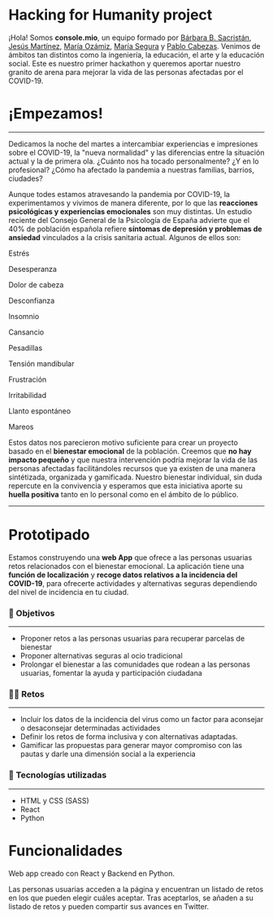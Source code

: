 # Hacking for Humanity project

¡Hola! Somos **console.mio**, un equipo formado por [Bárbara B. Sacristán](https://www.linkedin.com/in/barbarabsacristan/), [Jesús Martínez](https://www.linkedin.com/in/susomartinez/), [María Ozámiz](https://www.linkedin.com/in/mariaozamiz/), [María Segura](https://www.linkedin.com/in/seguramaria/) y [Pablo Cabezas](https://www.linkedin.com/in/headsrooms/). Venimos de ámbitos tan distintos como la ingeniería, la educación, el arte y la educación social. Este es nuestro primer hackathon y queremos aportar nuestro granito de arena para mejorar la vida de las personas afectadas por el COVID-19.

# ¡Empezamos!

---

Dedicamos la noche del martes a intercambiar experiencias e impresiones sobre el COVID-19, la "nueva normalidad" y las diferencias entre la situación actual y la de primera ola. ¿Cuánto nos ha tocado personalmente? ¿Y en lo profesional? ¿Cómo ha afectado la pandemia a nuestras familias, barrios, ciudades?

Aunque todes estamos atravesando la pandemia por COVID-19, la experimentamos y vivimos de manera diferente, por lo que las **reacciones psicológicas y experiencias emocionales** son muy distintas. Un estudio reciente del Consejo General de la Psicología de España advierte que el 40% de población española refiere **síntomas de depresión y problemas de ansiedad** vinculados a la crisis sanitaria actual. Algunos de ellos son:

Estrés

Desesperanza

Dolor de cabeza

Desconfianza

Insomnio

Cansancio

Pesadillas

Tensión mandibular

Frustración

Irritabilidad

Llanto espontáneo

Mareos

Estos datos nos parecieron motivo suficiente para crear un proyecto basado en el **bienestar emocional** de la población. Creemos que **no hay impacto pequeño** y que nuestra intervención podría mejorar la vida de las personas afectadas facilitándoles recursos que ya existen de una manera sintétizada, organizada y gamificada. Nuestro bienestar individual, sin duda repercute en la convivencia y esperamos que esta iniciativa aporte su **huella positiva** tanto en lo personal como en el ámbito de lo público.

---

# Prototipado

Estamos construyendo una **web App** que ofrece a las personas usuarias retos relacionados con el bienestar emocional. La aplicación tiene una **función de localización** y **recoge datos relativos a la incidencia del COVID-19**, para ofrecerte actividades y alternativas seguras dependiendo del nivel de incidencia en tu ciudad.

### 🎯 Objetivos

---

- Proponer retos a las personas usuarias para recuperar parcelas de bienestar
- Proponer alternativas seguras al ocio tradicional
- Prolongar el bienestar a las comunidades que rodean a las personas usuarias, fomentar la ayuda y participación ciudadana

### 🧗‍♀️ Retos

---

- Incluir los datos de la incidencia del virus como un factor para aconsejar o desaconsejar determinadas actividades
- Definir los retos de forma inclusiva y con alternativas adaptadas.
- Gamificar las propuestas para generar mayor compromiso con las pautas y darle una dimensión social a la experiencia

### 🧰 Tecnologías utilizadas

---

- HTML y CSS (SASS)
- React
- Python

# Funcionalidades

Web app creado con React y Backend en Python.

Las personas usuarias acceden a la página y encuentran un listado de retos en los que pueden elegir cuáles aceptar.
Tras aceptarlos, se añaden a su listado de retos y pueden compartir sus avances en Twitter.

